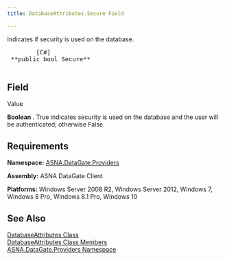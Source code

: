```yaml
---
title: DatabaseAttributes.Secure Field

---
```


Indicates if security is used on the database.
<pre class="prettyprint">        <span class="lang">[C#]</span>
 **public bool Secure** 
      </pre>

## Field
 Value

**Boolean** . True indicates security is used on the database and the user will be authenticated; otherwise False.
## Requirements

**Namespace:** [ ASNA.DataGate.Providers](datagate-providers-namespace.html) 

**Assembly:** ASNA DataGate Client

**Platforms:** Windows Server 2008 R2, Windows Server 2012, Windows 7, Windows 8 Pro, Windows 8.1 Pro, Windows 10
## See Also


[DatabaseAttributes Class](dcsDatabaseAttributesClass.html)
      <br />
[DatabaseAttributes Class Members](database-attributes-members.html)
      <br />
[ASNA.DataGate.Providers Namespace](datagate-providers-namespace.html)

